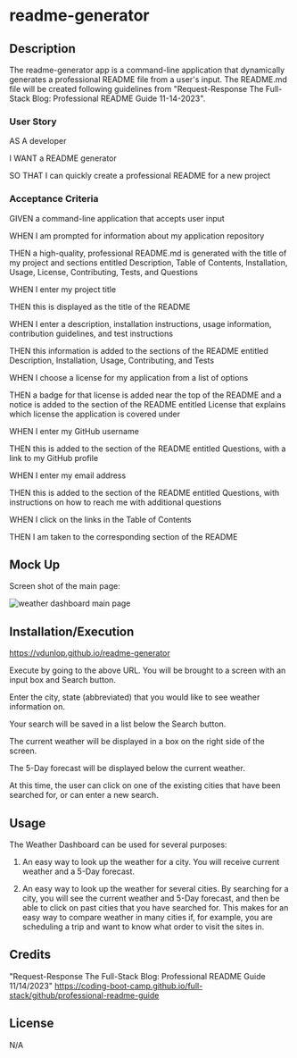 # readme-generator

## Description
The readme-generator app is a command-line application that dynamically generates a professional README file from a user's input. The README.md file will be created following guidelines from "Request-Response The Full-Stack Blog: Professional README Guide 11-14-2023".

### User Story
AS A developer

I WANT a README generator

SO THAT I can quickly create a professional README for a new project

### Acceptance Criteria
GIVEN a command-line application that accepts user input

WHEN I am prompted for information about my application repository

THEN a high-quality, professional README.md is generated with the title of my project and sections entitled Description, Table of Contents, Installation, Usage, License, Contributing, Tests, and Questions

WHEN I enter my project title

THEN this is displayed as the title of the README

WHEN I enter a description, installation instructions, usage information, contribution guidelines, and test instructions

THEN this information is added to the sections of the README entitled Description, Installation, Usage, Contributing, and Tests

WHEN I choose a license for my application from a list of options

THEN a badge for that license is added near the top of the README and a notice is added to the section of the README entitled License that explains which license the application is covered under

WHEN I enter my GitHub username

THEN this is added to the section of the README entitled Questions, with a link to my GitHub profile

WHEN I enter my email address

THEN this is added to the section of the README entitled Questions, with instructions on how to reach me with additional questions

WHEN I click on the links in the Table of Contents

THEN I am taken to the corresponding section of the README

## Mock Up
Screen shot of the main page:

![weather dashboard main page](./Assets/images/main_screenshot.png)

## Installation/Execution
https://vdunlop.github.io/readme-generator

Execute by going to the above URL. You will be brought to a screen with an input box and Search button.

Enter the city, state (abbreviated) that you would like to see weather information on.

Your search will be saved in a list below the Search button.

The current weather will be displayed in a box on the right side of the screen.

The 5-Day forecast will be displayed below the current weather.

At this time, the user can click on one of the existing cities that have been searched for, or can enter a new search.

## Usage
The Weather Dashboard can be used for several purposes:

1. An easy way to look up the weather for a city. You will receive current weather and a 5-Day forecast.

2. An easy way to look up the weather for several cities. By searching for a city, you will see the current weather and 5-Day forecast, and then be able to click on past cities that you have searched for. This makes for an easy way to compare weather in many cities if, for example, you are scheduling a trip and want to know what order to visit the sites in.

## Credits

"Request-Response The Full-Stack Blog: Professional README Guide 11/14/2023" 
https://coding-boot-camp.github.io/full-stack/github/professional-readme-guide

## License

N/A